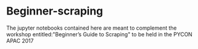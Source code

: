 # Beginner-scraping

The jupyter notebooks contained here are meant to complement
the workshop entitled:"Beginner’s Guide to Scraping"
to be held in the PYCON APAC 2017
